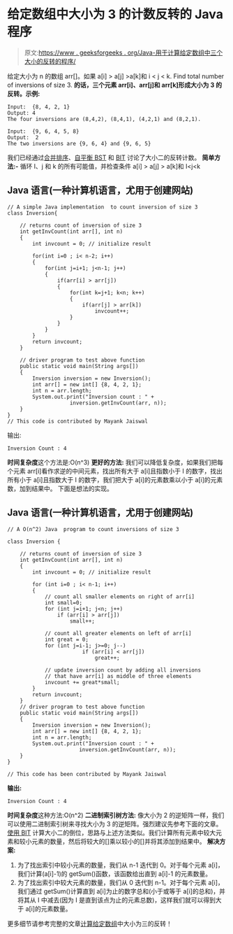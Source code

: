 # 给定数组中大小为 3 的计数反转的 Java 程序

> 原文:[https://www . geeksforgeeks . org/Java-用于计算给定数组中三个大小的反转的程序/](https://www.geeksforgeeks.org/java-program-for-count-inversions-of-size-three-in-a-given-array/)

给定大小为 n 的数组 arr[]。如果 a[i] > a[j] >a[k]和 i < j < k. Find total number of inversions of size 3.
**的话，三个元素 arr[i]、arr[j]和 arr[k]形成大小为 3 的反转。示例:**

```
Input:  {8, 4, 2, 1}
Output: 4
The four inversions are (8,4,2), (8,4,1), (4,2,1) and (8,2,1).

Input:  {9, 6, 4, 5, 8}
Output:  2
The two inversions are {9, 6, 4} and {9, 6, 5}
```

我们已经通过[合并排序](https://www.geeksforgeeks.org/counting-inversions/)、[自平衡 BST](https://www.geeksforgeeks.org/count-inversions-in-an-array-set-2-using-self-balancing-bst/) 和 [BIT](https://www.geeksforgeeks.org/count-inversions-array-set-3-using-bit/) 讨论了大小二的反转计数。
**简单方法:-** 循环 I、j 和 k 的所有可能值，并检查条件 a[i] > a[j] > a[k]和 I<j<k

## Java 语言(一种计算机语言，尤用于创建网站)

```
// A simple Java implementation  to count inversion of size 3
class Inversion{

    // returns count of inversion of size 3
    int getInvCount(int arr[], int n)
    {
        int invcount = 0; // initialize result

        for(int i=0 ; i< n-2; i++)
        {
            for(int j=i+1; j<n-1; j++)
            {
                if(arr[i] > arr[j])
                {
                    for(int k=j+1; k<n; k++)
                    {
                        if(arr[j] > arr[k])
                            invcount++;
                    }
                }
            }
        }
        return invcount;
    }

    // driver program to test above function
    public static void main(String args[])
    {
        Inversion inversion = new Inversion();
        int arr[] = new int[] {8, 4, 2, 1};
        int n = arr.length;
        System.out.print("Inversion count : " + 
                    inversion.getInvCount(arr, n));
    }
}
// This code is contributed by Mayank Jaiswal
```

输出:

```
Inversion Count : 4 
```

**时间复杂度**这个方法是:O(n^3)
**更好的方法:**
我们可以降低复杂度，如果我们把每个元素 arr[i]看作求逆的中间元素，找出所有大于 a[i]且指数小于 I 的数字，找出所有小于 a[i]且指数大于 I 的数字，我们把大于 a[i]的元素数乘以小于 a[i]的元素数，加到结果中。
下面是想法的实现。

## Java 语言(一种计算机语言，尤用于创建网站)

```
// A O(n^2) Java  program to count inversions of size 3

class Inversion {

    // returns count of inversion of size 3
    int getInvCount(int arr[], int n)
    {
        int invcount = 0; // initialize result

        for (int i=0 ; i< n-1; i++)
        {
            // count all smaller elements on right of arr[i]
            int small=0;
            for (int j=i+1; j<n; j++)
                if (arr[i] > arr[j])
                    small++;

            // count all greater elements on left of arr[i]
            int great = 0;
            for (int j=i-1; j>=0; j--)
                        if (arr[i] < arr[j])
                            great++;

            // update inversion count by adding all inversions
            // that have arr[i] as middle of three elements
            invcount += great*small;
        }
        return invcount;
    }
    // driver program to test above function
    public static void main(String args[])
    {
        Inversion inversion = new Inversion();
        int arr[] = new int[] {8, 4, 2, 1};
        int n = arr.length;
        System.out.print("Inversion count : " +
                       inversion.getInvCount(arr, n));
    }
}

// This code has been contributed by Mayank Jaiswal
```

**输出:**

```
Inversion Count : 4 
```

**时间复杂度**这种方法:O(n^2)
**二进制索引树方法:**
像大小为 2 的逆矩阵一样，我们可以使用二进制索引树来寻找大小为 3 的逆矩阵。强烈建议先参考下面的文章。
[使用 BIT](https://www.geeksforgeeks.org/count-inversions-array-set-3-using-bit/)
计算大小二的倒位，思路与上述方法类似。我们计算所有元素中较大元素和较小元素的数量，然后将较大的[]乘以较小的[]并将其添加到结果中。
**解决方案:**

1.  为了找出索引中较小元素的数量，我们从 n-1 迭代到 0。对于每个元素 a[i]，我们计算(a[i]-1)的 getSum()函数，该函数给出直到 a[i]-1 的元素数量。
2.  为了找出索引中较大元素的数量，我们从 0 迭代到 n-1。对于每个元素 a[i]，我们通过 getSum()计算直到 a[i]为止的数字总和(小于或等于 a[i]的总和)，并将其从 I 中减去(因为 I 是直到该点为止的元素总数)，这样我们就可以得到大于 a[i]的元素数量。

更多细节请参考完整的文章[计算给定数组](https://www.geeksforgeeks.org/count-inversions-of-size-three-in-a-give-array/)中大小为三的反转！